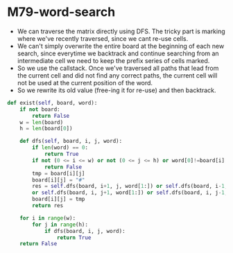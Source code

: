 # M79-word-search

* We can traverse the matrix directly using DFS. The tricky part is marking where we've recently traversed, since we cant re-use cells.
* We can't simply overwrite the entire board at the beginning of each new search, since everytime we backtrack and continue searching from an intermediate cell we need to keep the prefix series of cells marked. 
* So we use the callstack. Once we've traversed all paths that lead from the current cell and did not find any correct paths, the current cell will not be used at the current position of the word. 
* So we rewrite its old value \(free-ing it for re-use\) and then backtrack. 

```python
def exist(self, board, word):
    if not board:
        return False
    w = len(board)
    h = len(board[0])

    def dfs(self, board, i, j, word):
        if len(word) == 0: 
            return True
        if not (0 <= i <= w) or not (0 <= j <= h) or word[0]!=board[i][j]:
            return False
        tmp = board[i][j]  
        board[i][j] = "#" 
        res = self.dfs(board, i+1, j, word[1:]) or self.dfs(board, i-1, j, word[1:]) \
        or self.dfs(board, i, j+1, word[1:]) or self.dfs(board, i, j-1, word[1:])
        board[i][j] = tmp
        return res

    for i in range(w):
        for j in range(h):
            if dfs(board, i, j, word):
                return True
    return False
```

